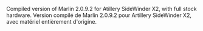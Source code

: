 Compiled version of Marlin 2.0.9.2 for Atillery SideWinder X2, with full stock hardware.
Version compilé de Marlin 2.0.9.2 pour Artillery SideWinder X2, avec matériel entièrement d'origine.
